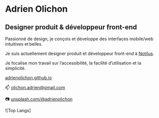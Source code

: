 <!--
**adrienolichon/adrienolichon** is a ✨ _special_ ✨ repository because its `README.md` (this file) appears on your GitHub profile.

Here are some ideas to get you started:

- 🔭 I’m currently working on ...
- 🌱 I’m currently learning ...
- 👯 I’m looking to collaborate on ...
- 🤔 I’m looking for help with ...
- 💬 Ask me about ...
- 📫 How to reach me: ...
- 😄 Pronouns: ...
- ⚡ Fun fact: ...
-->
# Adrien Olichon

## Designer produit & développeur front-end

Passionné de design, je conçois et développe des interfaces mobile/web intuitives et belles.

Je suis actuellement designer produit et développeur front-end à <a href="https://www.notilus.fr/">Notilus</a>. 

Je focalise mon travail sur l’accessibilité, la facilité d’utilisation et la simplicité.

<a href="https://adrienolichon.github.io">adrienolichon.github.io</a>

📫  <a href="mailto:olichon.adrien@gmail.com">olichon.adrien@gmail.com</a>

📷 <a href="https://unsplash.com/@adrienolichon">unsplash.com/@adrienolichon</a>

![Top Langs]
